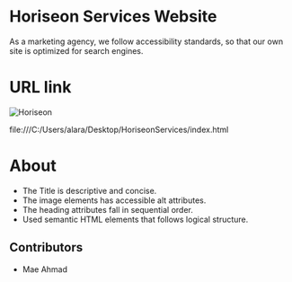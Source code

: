 # Horiseon Services Website
As a marketing agency, we follow accessibility standards, so that our own site is optimized for search engines. 


# URL link 

<img src="01-html-css-git-homework-demo.png" alt="Horiseon" title="Horiseon Services">


file:///C:/Users/alara/Desktop/HoriseonServices/index.html


# About 
- The Title is descriptive and concise.
- The image elements has accessible alt attributes.
- The heading attributes fall in sequential order. 
- Used semantic HTML elements that follows logical structure.


## Contributors
- Mae Ahmad





